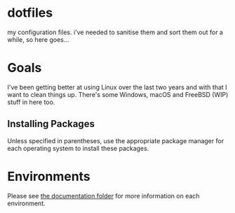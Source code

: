 # dotfiles
my configuration files. i've needed to sanitise them and sort them out for a while, so here goes...

# Goals

I've been getting better at using Linux over the last two years and with that I want to clean things up. There's some Windows, macOS and FreeBSD (WIP) stuff in here too.

## Installing Packages

Unless specified in parentheses, use the appropriate package manager for each operating system to install these packages.

# Environments

Please see [the documentation folder](documentation) for more information on each environment.
